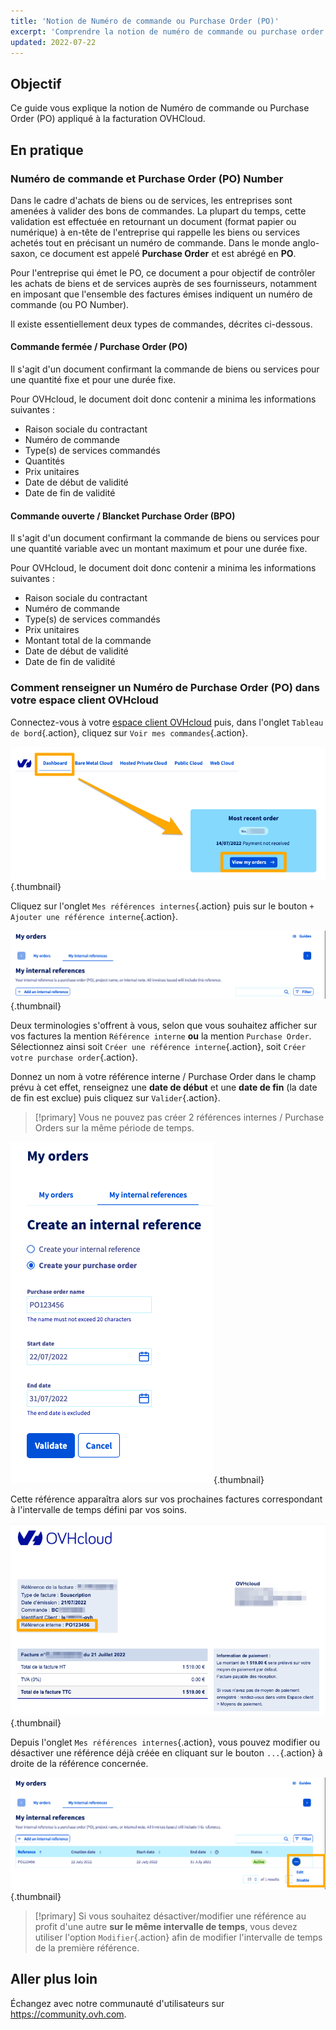 ```yaml
---
title: 'Notion de Numéro de commande ou Purchase Order (PO)'
excerpt: 'Comprendre la notion de numéro de commande ou purchase order et l’appliquer dans le cadre du réglement des factures OVHcloud'
updated: 2022-07-22
---
```



## Objectif

Ce guide vous explique la notion de Numéro de commande ou Purchase Order (PO) appliqué à la facturation OVHCloud.

## En pratique

### Numéro de commande et Purchase Order (PO) Number

Dans le cadre d'achats de biens ou de services, les entreprises sont amenées à valider des bons de commandes. La plupart du temps, cette validation est effectuée en retournant un document (format papier ou numérique) à en-tête de l'entreprise qui rappelle les biens ou services achetés tout en  précisant un numéro de commande.
Dans le monde anglo-saxon, ce document est appelé **Purchase Order** et est abrégé en **PO**.

Pour l'entreprise qui émet le PO, ce document a pour objectif de contrôler les achats de biens et de services auprès de ses fournisseurs, notamment en imposant que l'ensemble des factures émises indiquent un numéro de commande (ou PO Number).

Il existe essentiellement deux types de commandes, décrites ci-dessous.

#### Commande fermée / Purchase Order (PO)

Il s'agit d'un document confirmant la commande de biens ou services pour une quantité fixe et pour une durée fixe.

Pour OVHcloud, le document doit donc contenir a minima les informations suivantes :

* Raison sociale du contractant
* Numéro de commande
* Type(s) de services commandés
* Quantités
* Prix unitaires
* Date de début de validité
* Date de fin de validité

#### Commande ouverte / Blancket Purchase Order (BPO)

Il s'agit d'un document confirmant la commande de biens ou services pour une quantité variable avec un montant maximum et pour une durée fixe.

Pour OVHcloud, le document doit donc contenir a minima les informations suivantes :

* Raison sociale du contractant
* Numéro de commande
* Type(s) de services commandés
* Prix unitaires
* Montant total de la commande
* Date de début de validité
* Date de fin de validité

### Comment renseigner un Numéro de Purchase Order (PO) dans votre espace client OVHcloud

Connectez-vous à votre [espace client OVHcloud](https://ca.ovh.com/auth/?action=gotomanager&from=https://www.ovh.com/ca/fr/&ovhSubsidiary=qc) puis, dans l'onglet `Tableau de bord`{.action}, cliquez sur `Voir mes commandes`{.action}.

![Espace client](images/internalreference00.png){.thumbnail}

Cliquez sur l'onglet `Mes références internes`{.action} puis sur le bouton `+ Ajouter une référence interne`{.action}.

![Espace client](images/internalreference01.png){.thumbnail}

Deux terminologies s'offrent à vous, selon que vous souhaitez afficher sur vos factures la mention `Référence interne` **ou** la mention `Purchase Order`.<br>
Sélectionnez ainsi soit  `Créer une référence interne`{.action}, soit `Créer votre purchase order`{.action}.

Donnez un nom à votre référence interne / Purchase Order dans le champ prévu à cet effet, renseignez une **date de début** et une **date de fin** (la date de fin est exclue) puis cliquez sur  `Valider`{.action}.

> [!primary]
> Vous ne pouvez pas créer 2 références internes / Purchase Orders sur la même période de temps.

![Espace client](images/internalreference02.png){.thumbnail}

Cette référence apparaîtra alors sur vos prochaines factures correspondant à l'intervalle de temps défini par vos soins.

![Espace client](images/internalreference03.png){.thumbnail}

Depuis l'onglet `Mes références internes`{.action}, vous pouvez modifier ou désactiver une référence déjà créée en cliquant sur le bouton `...`{.action} à droite de la référence concernée.

![Espace client](images/internalreference04.png){.thumbnail}

> [!primary]
> Si vous souhaitez désactiver/modifier une référence au profit d'une autre **sur le même intervalle de temps**, vous devez utiliser l'option  `Modifier`{.action} afin de modifier l'intervalle de temps de la première référence.

## Aller plus loin

Échangez avec notre communauté d'utilisateurs sur <https://community.ovh.com>.